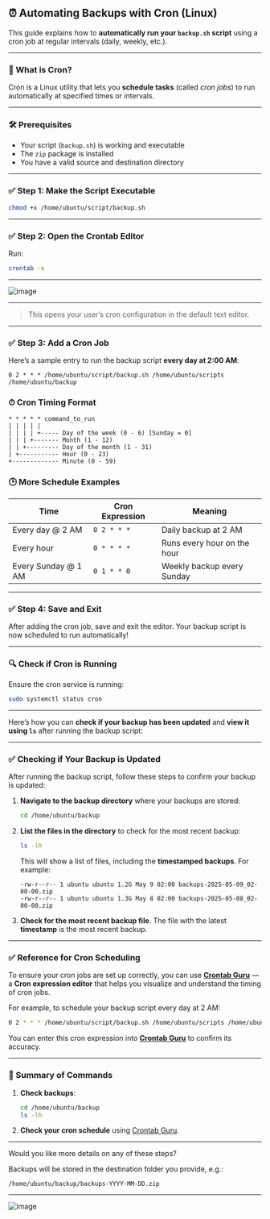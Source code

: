 
## ⏰ Automating Backups with Cron (Linux)

This guide explains how to **automatically run your `backup.sh` script** using a cron job at regular intervals (daily, weekly, etc.).

---

### 📌 What is Cron?

Cron is a Linux utility that lets you **schedule tasks** (called *cron jobs*) to run automatically at specified times or intervals.

---

### 🛠️ Prerequisites

* Your script (`backup.sh`) is working and executable
* The `zip` package is installed
* You have a valid source and destination directory

---

### ✅ Step 1: Make the Script Executable

```bash
chmod +x /home/ubuntu/script/backup.sh
```

---

### ✅ Step 2: Open the Crontab Editor

Run:

```bash
crontab -e
```
---
![image](https://github.com/user-attachments/assets/380e25fb-6b25-497c-8036-09801017bff6)

---

> This opens your user’s cron configuration in the default text editor.

---

### ✅ Step 3: Add a Cron Job

Here’s a sample entry to run the backup script **every day at 2:00 AM**:

```cron
0 2 * * * /home/ubuntu/script/backup.sh /home/ubuntu/scripts /home/ubuntu/backup
```

### ⏱ Cron Timing Format

```
* * * * * command_to_run
| | | | |
| | | | +----- Day of the week (0 - 6) [Sunday = 0]
| | | +------- Month (1 - 12)
| | +--------- Day of the month (1 - 31)
| +----------- Hour (0 - 23)
+------------- Minute (0 - 59)
```

### 🕒 More Schedule Examples

| Time                | Cron Expression | Meaning                     |
| ------------------- | --------------- | --------------------------- |
| Every day @ 2 AM    | `0 2 * * *`     | Daily backup at 2 AM        |
| Every hour          | `0 * * * *`     | Runs every hour on the hour |
| Every Sunday @ 1 AM | `0 1 * * 0`     | Weekly backup every Sunday  |

---

### ✅ Step 4: Save and Exit

After adding the cron job, save and exit the editor.
Your backup script is now scheduled to run automatically!

---

### 🔍 Check if Cron is Running

Ensure the cron service is running:

```bash
sudo systemctl status cron
```

---
Here’s how you can **check if your backup has been updated** and **view it using `ls`** after running the backup script:

---

### ✅ Checking if Your Backup is Updated

After running the backup script, follow these steps to confirm your backup is updated:

1. **Navigate to the backup directory** where your backups are stored:

   ```bash
   cd /home/ubuntu/backup
   ```

2. **List the files in the directory** to check for the most recent backup:

   ```bash
   ls -lh
   ```

   This will show a list of files, including the **timestamped backups**. For example:

   ```
   -rw-r--r-- 1 ubuntu ubuntu 1.2G May 9 02:00 backups-2025-05-09_02-00-00.zip
   -rw-r--r-- 1 ubuntu ubuntu 1.3G May 8 02:00 backups-2025-05-08_02-00-00.zip
   ```

3. **Check for the most recent backup file**. The file with the latest **timestamp** is the most recent backup.

---

### ✅ Reference for Cron Scheduling

To ensure your cron jobs are set up correctly, you can use [**Crontab Guru**](https://crontab.guru/) — a **Cron expression editor** that helps you visualize and understand the timing of cron jobs.

For example, to schedule your backup script every day at 2 AM:

```bash
0 2 * * * /home/ubuntu/script/backup.sh /home/ubuntu/scripts /home/ubuntu/backup
```

You can enter this cron expression into [**Crontab Guru**](https://crontab.guru/) to confirm its accuracy.

---

### 📝 Summary of Commands

1. **Check backups**:

   ```bash
   cd /home/ubuntu/backup
   ls -lh
   ```

2. **Check your cron schedule** using [Crontab Guru](https://crontab.guru/).

---

Would you like more details on any of these steps?


Backups will be stored in the destination folder you provide, e.g.:

```
/home/ubuntu/backup/backups-YYYY-MM-DD.zip
```
---
![image](https://github.com/user-attachments/assets/9d9060f3-a9be-48f4-862f-52c119c9657b)

